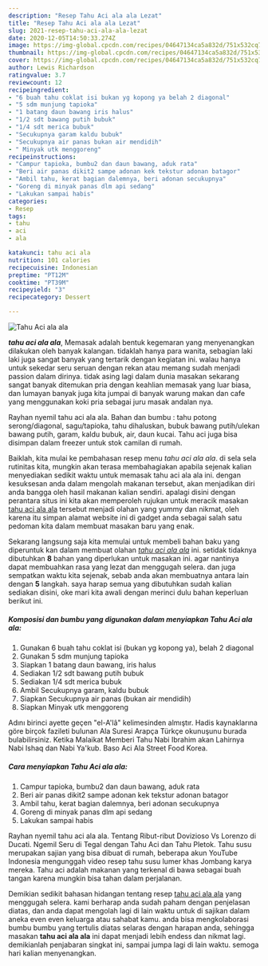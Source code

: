 ```yaml
---
description: "Resep Tahu Aci ala ala Lezat"
title: "Resep Tahu Aci ala ala Lezat"
slug: 2021-resep-tahu-aci-ala-ala-lezat
date: 2020-12-05T14:50:33.274Z
image: https://img-global.cpcdn.com/recipes/04647134ca5a832d/751x532cq70/tahu-aci-ala-ala-foto-resep-utama.jpg
thumbnail: https://img-global.cpcdn.com/recipes/04647134ca5a832d/751x532cq70/tahu-aci-ala-ala-foto-resep-utama.jpg
cover: https://img-global.cpcdn.com/recipes/04647134ca5a832d/751x532cq70/tahu-aci-ala-ala-foto-resep-utama.jpg
author: Lewis Richardson
ratingvalue: 3.7
reviewcount: 12
recipeingredient:
- "6 buah tahu coklat isi bukan yg kopong ya belah 2 diagonal"
- "5 sdm munjung tapioka"
- "1 batang daun bawang iris halus"
- "1/2 sdt bawang putih bubuk"
- "1/4 sdt merica bubuk"
- "Secukupnya garam kaldu bubuk"
- "Secukupnya air panas bukan air mendidih"
- " Minyak utk menggoreng"
recipeinstructions:
- "Campur tapioka, bumbu2 dan daun bawang, aduk rata"
- "Beri air panas dikit2 sampe adonan kek tekstur adonan batagor"
- "Ambil tahu, kerat bagian dalemnya, beri adonan secukupnya"
- "Goreng di minyak panas dlm api sedang"
- "Lakukan sampai habis"
categories:
- Resep
tags:
- tahu
- aci
- ala

katakunci: tahu aci ala 
nutrition: 101 calories
recipecuisine: Indonesian
preptime: "PT12M"
cooktime: "PT39M"
recipeyield: "3"
recipecategory: Dessert

---
```



![Tahu Aci ala ala](https://img-global.cpcdn.com/recipes/04647134ca5a832d/751x532cq70/tahu-aci-ala-ala-foto-resep-utama.jpg)

<b><i>tahu aci ala ala</i></b>, Memasak adalah bentuk kegemaran yang menyenangkan dilakukan oleh banyak kalangan. tidaklah hanya para wanita, sebagian laki laki juga sangat banyak yang tertarik dengan kegiatan ini. walau hanya untuk sekedar seru seruan dengan rekan atau memang sudah menjadi passion dalam dirinya. tidak asing lagi dalam dunia masakan sekarang sangat banyak ditemukan pria dengan keahlian memasak yang luar biasa, dan lumayan banyak juga kita jumpai di banyak warung makan dan cafe yang menggunakan koki pria sebagai juru masak andalan nya.

Rayhan nyemil tahu aci ala ala. Bahan dan bumbu : tahu potong serong/diagonal, sagu/tapioka, tahu dihaluskan, bubuk bawang putih/ulekan bawang putih, garam, kaldu bubuk, air, daun kucai. Tahu aci juga bisa disimpan dalam freezer untuk stok camilan di rumah.

Baiklah, kita mulai ke pembahasan resep menu <i>tahu aci ala ala</i>. di sela sela rutinitas kita, mungkin akan terasa membahagiakan apabila sejenak kalian menyediakan sedikit waktu untuk memasak tahu aci ala ala ini. dengan kesuksesan anda dalam mengolah makanan tersebut, akan menjadikan diri anda bangga oleh hasil makanan kalian sendiri. apalagi disini dengan perantara situs ini kita akan memperoleh rujukan untuk meracik masakan <u>tahu aci ala ala</u> tersebut menjadi olahan yang yummy dan nikmat, oleh karena itu simpan alamat website ini di gadget anda sebagai salah satu pedoman kita dalam membuat masakan baru yang enak.


Sekarang langsung saja kita memulai untuk membeli bahan baku yang diperuntuk kan dalam membuat olahan <u><i>tahu aci ala ala</i></u> ini. setidak tidaknya dibutuhkan <b>8</b> bahan yang diperlukan untuk masakan ini. agar nantinya dapat membuahkan rasa yang lezat dan menggugah selera. dan juga sempatkan waktu kita sejenak, sebab anda akan membuatnya antara lain dengan <b>5</b> langkah. saya harap semua yang dibutuhkan sudah kalian sediakan disini, oke mari kita awali dengan merinci dulu bahan keperluan berikut ini.

<!--inarticleads1-->

##### Komposisi dan bumbu yang digunakan dalam menyiapkan Tahu Aci ala ala:

1. Gunakan 6 buah tahu coklat isi (bukan yg kopong ya), belah 2 diagonal
1. Gunakan 5 sdm munjung tapioka
1. Siapkan 1 batang daun bawang, iris halus
1. Sediakan 1/2 sdt bawang putih bubuk
1. Sediakan 1/4 sdt merica bubuk
1. Ambil Secukupnya garam, kaldu bubuk
1. Siapkan Secukupnya air panas (bukan air mendidih)
1. Siapkan  Minyak utk menggoreng


Adını birinci ayette geçen &#34;el-A&#39;lâ&#34; kelimesinden almıştır. Hadis kaynaklarına göre birçok fazileti bulunan Ala Suresi Arapça Türkçe okunuşunu burada bulabilirsiniz. Ketika Malaikat Memberi Tahu Nabi Ibrahim akan Lahirnya Nabi Ishaq dan Nabi Ya&#39;kub. Baso Aci Ala Street Food Korea. 

<!--inarticleads2-->

##### Cara menyiapkan Tahu Aci ala ala:

1. Campur tapioka, bumbu2 dan daun bawang, aduk rata
1. Beri air panas dikit2 sampe adonan kek tekstur adonan batagor
1. Ambil tahu, kerat bagian dalemnya, beri adonan secukupnya
1. Goreng di minyak panas dlm api sedang
1. Lakukan sampai habis


Rayhan nyemil tahu aci ala ala. Tentang Ribut-ribut Dovizioso Vs Lorenzo di Ducati. Ngemil Seru di Tegal dengan Tahu Aci dan Tahu Pletok. Tahu susu merupakan sajian yang bisa dibuat di rumah, beberapa akun YouTube Indonesia mengunggah video resep tahu susu lumer khas Jombang karya mereka. Tahu aci adalah makanan yang terkenal di bawa sebagai buah tangan karena mungkin bisa tahan dalam perjalanan. 

Demikian sedikit bahasan hidangan tentang resep <u>tahu aci ala ala</u> yang menggugah selera. kami berharap anda sudah paham dengan penjelasan diatas, dan anda dapat mengolah lagi di lain waktu untuk di sajikan dalam aneka even even keluarga atau sahabat kamu. anda bisa mengkolaborasi bumbu bumbu yang tertulis diatas selaras dengan harapan anda, sehingga masakan <b>tahu aci ala ala</b> ini dapat menjadi lebih endess dan nikmat lagi. demikianlah penjabaran singkat ini, sampai jumpa lagi di lain waktu. semoga hari kalian menyenangkan.
